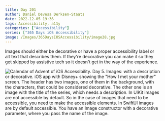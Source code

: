 ```yaml
---
title: Day 201
author: Daniel Devesa Derksen-Staats
date: 2022-12-05 19:36
tags: Accessibility, a11y
categories: ["Accessibility"]
series: ["365 Days iOS Accessibility"]
image: /Images/365DaysIOSAccessibility/image28.jpg
---
```


Images should either be decorative or have a proper accessibility label or alt text that describes them. If they're decorative you can make it so they get skipped by assistive tech so it doesn't get in the way of the experience.

![Calendar of Advent of iOS Accessibility. Day 5. Images: with a description or decorative. iOS app with Disney+ showing the "How I met your mother" screen. The header has two images, one of them in the background, with the characters, that could be considered decorative. The other one is an image with the title of the series, which needs a description. In UIKit images are not accessible by default. So in the case of images that need to be accessible, you need to make the accessible elements. In SwiftUI images are by default accessible. You have an Image constructor with a decorative parameter, where you pass the name of the image.](/Images/365DaysIOSAccessibility/image28.jpg)